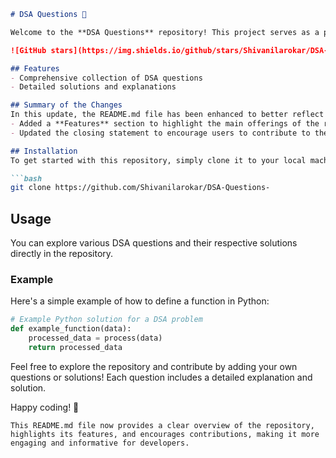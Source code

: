 ```markdown
# DSA Questions 🚀

Welcome to the **DSA Questions** repository! This project serves as a platform for developers and learners to practice and enhance their skills in Data Structures and Algorithms (DSA). This repository is designed to help you improve your understanding of various data structures and algorithms through a collection of questions and solutions.

![GitHub stars](https://img.shields.io/github/stars/Shivanilarokar/DSA-Questions-?style=social) ![Forks](https://img.shields.io/github/forks/Shivanilarokar/DSA-Questions-?style=social)

## Features
- Comprehensive collection of DSA questions
- Detailed solutions and explanations

## Summary of the Changes
In this update, the README.md file has been enhanced to better reflect the purpose of the repository and its features. The following changes were made:
- Added a **Features** section to highlight the main offerings of the repository.
- Updated the closing statement to encourage users to contribute to the repository with their own questions or solutions.

## Installation
To get started with this repository, simply clone it to your local machine:

```bash
git clone https://github.com/Shivanilarokar/DSA-Questions-
```

## Usage
You can explore various DSA questions and their respective solutions directly in the repository. 

### Example
Here's a simple example of how to define a function in Python:

```python
# Example Python solution for a DSA problem
def example_function(data):
    processed_data = process(data)
    return processed_data
```

Feel free to explore the repository and contribute by adding your own questions or solutions! Each question includes a detailed explanation and solution.

Happy coding! 🎉
```
This README.md file now provides a clear overview of the repository, highlights its features, and encourages contributions, making it more engaging and informative for developers.